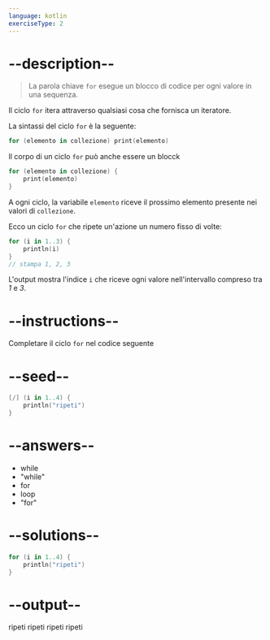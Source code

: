 ```yaml
---
language: kotlin
exerciseType: 2
---
```


# --description--

> La parola chiave `for` esegue un blocco di codice per ogni valore in una sequenza.

Il ciclo `for` itera attraverso qualsiasi cosa che fornisca un iteratore.

La sintassi del ciclo `for` è la seguente:
```kotlin
for (elemento in collezione) print(elemento)
```

Il corpo di un ciclo `for` può anche essere un blocck
```kotlin
for (elemento in collezione) {
    print(elemento)
}
```

A ogni ciclo, la variabile `elemento` riceve il prossimo elemento presente nei valori di `collezione`.

Ecco un ciclo `for` che ripete un'azione un numero fisso di volte:

```kotlin
for (i in 1..3) {
    println(i)
}
// stampa 1, 2, 3
```

L'output mostra l'indice `i` che riceve ogni valore nell'intervallo compreso tra _1_ e _3_.

# --instructions--

Completare il ciclo `for` nel codice seguente

# --seed--

```kotlin
[/] (i in 1..4) {
    println("ripeti")
}
```

# --answers--

- while
- "while"
- for
- loop
- "for"

# --solutions--

```kotlin
for (i in 1..4) {
    println("ripeti")
}
```

# --output--

ripeti
ripeti
ripeti
ripeti
